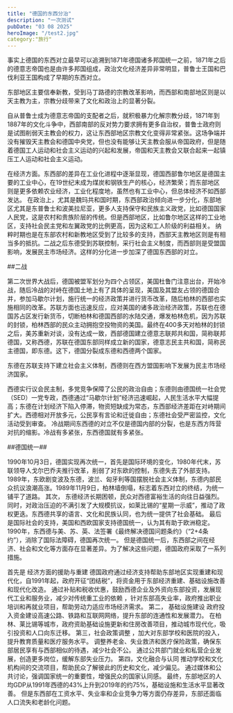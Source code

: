 ```yaml
---
title: "德国的东西分治"
description: "一次测试"
pubDate: "03 08 2025"
heroImage: "/test2.jpg"
category:"旅行"
---
```


事实上德国的东西对立最早可以追溯到1871年德国诸多邦国统一之前，1871年之后的德意志帝国也是由许多邦国组成，政治文化经济差异非常明显，普鲁士王国和巴伐利亚王国构成了早期的东西对立。

东部地区主要信奉新教，受到马丁路德的宗教改革影响，而西部和南部地区则是以天主教为主，宗教分歧带来了文化和政治上的显著分裂。

自从普鲁士成为德意志帝国的支配者之后，就积极暴力化解宗教分歧，1871年到1887年的文化斗争中，西部南部的反对势力要求拥有更多自治权，普鲁士政府则是试图削弱天主教会的权力，这让东西部地区宗教文化变得非常紧张。这场争端并没有摧毁天主教会和德国中央党，但也没有能够让天主教会服从帝国政府，但是随着德国工人运动和社会主义运动的兴起和发展，帝国和天主教会又联合起来一起镇压工人运动和社会主义运动。

在经济方面。东西部的差异在工业化进程中逐渐显现，德国西部鲁尔地区是德国主要的工业中心，在19世纪末成为煤炭和钢铁生产的核心，经济繁荣；而东部地区则是更多依赖农业经济，工业化程度地，虽然也有工业中心，但总体经济不如西部发达。
在政治上，尤其是魏玛共和国时期，东西部政治倾向进一步分化，东部地区尤其是东普鲁士和波美拉尼亚，更多人支持保守和民族主义政党，比如德国国家人民党，这是农村和贵族阶层的传统。但是西部地区，比如鲁尔地区这样的工业地区，支持社会民主党和左翼政党的比例更高，因为这和工人阶级的利益相关。
纳粹时期也是在东部农村和新教地区受到了比较多的支持，西部天主教地区则是有相当多的抵抗。二战之后东德受到苏联控制，采行社会主义制度，而西部则是受盟国影响，发展民主市场经济。这样的分化进一步加深了德国东西部的对立。

##二战

第二次世界大战后，德国被盟军划分为四个占领区，美国杜鲁门注意出台，开始冷战，随后冷战的对峙在德国土地上有了具体的呈现，美国及其盟友占领的德国合并，参加马歇尔计划，施行统一的经济政策并进行货币改革，随后柏林的西部也实施相同的改革。苏联方面也迅速反应，应对美国的诸多政治经济政策，苏联也在德国苏占区发行新货币，切断柏林和德国西部的水陆交通，爆发柏林危机，因为苏联的封锁，柏林西部的民众主动拥抱空投物资的美国。最终在400多天对柏林的封锁之后，美苏重新对谈，没有达成一致，西部德国建立德意志联邦共和国，简称联邦德国，又称西德，苏联在德国东部同样成立新的国家，德意志民主共和国，简称民主德国，即东德。这下，德国分裂成东德和西德两个国家。

东德在苏联支持下建立社会主义体制，西德则在西方盟国影响下发展为民主市场经济国家。

西德实行议会民主制，多党竞争保障了公民的政治自由；东德则由德国统一社会党（SED）一党专政，西德通过“马歇尔计划”经济迅速崛起，人民生活水平大幅提高；东德在计划经济下陷入停滞，物资短缺成为常态，东西部经济差距在对峙期间扩大。西德相对开放多元，公民享有言论和迁徙自由；东德社会受严密监控，文化活动受到审查。
冷战期间东西德的对立不仅是德国内部的分裂，也是东西方阵营对抗的缩影。冷战有多紧张，东西德国就有多紧张。

##德国统一##

1990年10月3日，德国实现再次统一，首先是国际环境的变化，1980年代末，苏联领导人戈尔巴乔夫推行改革，削弱了对东欧的控制，东德失去了外部支持。1989年，东欧剧变波及东德，波兰、匈牙利等国摆脱社会主义体制，东德内部民众抗议浪潮高涨。1989年11月9日，柏林墙倒塌，标志着东西对立的终结，为统一铺平了道路。
其次，
东德经济长期困顿，民众对西德富裕生活的向往日益强烈。同时，对政治压迫的不满引发了大规模抗议，如莱比锡的“星期一示威”，推动了政权更迭。东西德共享的语言、文化和民族认同，也为统一提供了社会基础。
最后是国际社会的支持，美国和西欧国家支持德国统一，认为其有助于欧洲稳定。1990年，东西德与美、苏、英、法签署《最终解决德国问题条约》（“2+4条约”），消除了国际法障碍，德国再次统一。
但是德国统一后，东西部之间在经济、社会和文化等方面存在显著差异。为了解决这些问题，德国政府采取了一系列措施。

首先是 经济方面的援助与重建
德国政府通过经济支持帮助东部地区实现重建和现代化，自1991年起，政府开征“团结税”，将资金用于东部经济重建、基础设施改善和现代化改造。
通过补贴和税收优惠，鼓励西德企业及外资向东部投资，发展现代工业和服务业，减少对传统重工业的依赖
，针对东部高失业率，政府推出职业培训和再就业项目，帮助劳动力适应市场经济需求。
第二， 基础设施建设
政府投入资金建设高速公路、铁路和互联网网络，提升东部的连通性和发展潜力。
在柏林、莱比锡等城市，政府资助基础设施更新和住房改善项目，推动城市现代化，吸引投资和人口向东迁移。
第三，社会政策调整
，加大对东部学校和医院的投入，提升教育质量和医疗服务水平。
调整养老金、失业救济和医疗保险政策，确保东部居民享有与西部相似的待遇，减少社会不公。
通过公共部门就业和私营企业发展，创造更多岗位，缓解东部失业压力。
第四，文化融合与认同
推动学校和文化机构间的交流项目，帮助民众了解彼此的历史和文化，减少偏见。
通过媒体和公共讨论，强调国家统一的重要性，增强民众的国家认同感。
最终，东部地区的人均GDP从1991年西德的43%上升到2019年的约75%，基础设施和生活水平显著改善。
但是东西部在工资水平、失业率和企业竞争力等方面仍存差异，东部还面临人口流失和老龄化问题。
